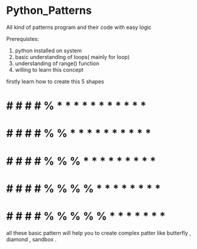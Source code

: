 # Python_Patterns
All kind of patterns program and their code with easy logic

Prerequistes:
  1. python installed on system
  2. basic understanding of loops( mainly for loop)
  3. understanding of range() function
  4. willing to learn this concept
 
 firstly learn how to create this 5 shapes
 # # # # #            %    *              * * * * *   * * * * *
 # # # # #          % %    * *              * * * *   * * * *
 # # # # #        % % %    * * *              * * *   * * * 
 # # # # #      % % % %    * * * *              * *   * *
 # # # # #    % % % % %    * * * * *              *   *
 
 all these basic pattern will help you to create complex patter like butterfly , diamond , sandbox .
